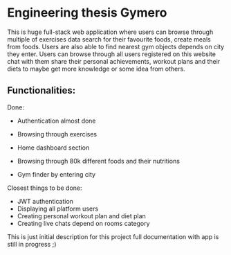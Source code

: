 
# Engineering thesis Gymero

This is huge full-stack web application where users can browse through multiple of exercises data search for their favourite foods, create meals from foods. Users are also able to find nearest gym objects depends on city they enter. Users can browse through all users registered on this website chat with them share their personal achievements, workout plans and their diets to maybe get more knowledge or some idea from others.


## Functionalities:

Done:

 - Authentication almost done

 - Browsing through exercises

 - Home dashboard section

 - Browsing through 80k different foods and their nutritions

 - Gym finder by entering city


Closest things to be done:

 -  JWT authentication
 - Displaying all platform users
 - Creating personal workout plan and diet plan
 - Creating live chats depend on rooms category


This is just initial description for this project full documentation with app is still in progress ;)
